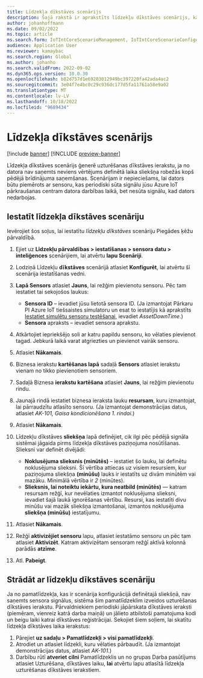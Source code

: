 ```yaml
---
title: Līdzekļa dīkstāves scenārijs
description: Šajā rakstā ir aprakstīts līdzekļu dīkstāves scenārijs, kas ļauj jums izmantot sensora datus, lai pārraudzītu pamatlīdzekļu pieejamību.
author: johanhoffmann
ms.date: 09/02/2022
ms.topic: article
ms.search.form: IoTIntCoreScenarioManagement, IoTIntCoreScenarioConfigurationWizardV2, EntAssetObjectProductionStop
audience: Application User
ms.reviewer: kamaybac
ms.search.region: Global
ms.author: johanho
ms.search.validFrom: 2022-09-02
ms.dyn365.ops.version: 10.0.30
ms.openlocfilehash: b82d757d1e69203012949bc397220fa42ada4ac2
ms.sourcegitcommit: 3e04f7e4bc0c29c936dc177d5fa11761a58e9a02
ms.translationtype: MT
ms.contentlocale: lv-LV
ms.lasthandoff: 10/18/2022
ms.locfileid: "9689434"
---
```

# <a name="the-asset-downtime-scenario"></a>Līdzekļa dīkstāves scenārijs

[!include [banner](../includes/banner.md)]
[!INCLUDE [preview-banner](../includes/preview-banner.md)]
<!-- KFM: Preview until further notice -->

Līdzekļa dīkstāves scenārijs ģenerē uzturēšanas dīkstāves ierakstu, ja no datora nav saņemts neviens vērtējums definētā laika sliekšņa robežās kopš pēdējā brīdinājuma saņemšanas. Scenārijam ir nepieciešams, lai dators būtu piemērots ar sensoru, kas periodiski sūta signālu jūsu Azure IoT pārkraušanas centram datora darbības laikā, bet nesūta signālu, kad dators nedarbojas.

## <a name="set-up-the-asset-downtime-scenario"></a>Iestatīt līdzekļa dīkstāves scenāriju

Ievērojiet šos soļus, lai iestatītu *līdzekļu dīkstāves* scenāriju Piegādes ķēžu pārvaldībā.

1. Ejiet uz **Līdzekļu pārvaldības \> iestatīšanas \> sensora datu \> inteliģences** scenārijiem, lai atvērtu **lapu Scenāriji**.
2. Lodziņā Līdzekļu **dīkstāves** scenārijā atlasiet **Konfigurēt**, lai atvērtu šī scenārija iestatīšanas vedni.
3. **Lapā Sensors** atlasiet **Jauns**, lai režģim pievienotu sensoru. Pēc tam iestatiet tai sekojošos laukus:

    - **Sensora ID** – ievadiet jūsu lietotā sensora ID. (Ja izmantojat Pārkaru PI Azure IoT tiešsaistes simulatoru un esat to iestatījis kā aprakstīts [Iestatiet simulētu sensoru testēšanai](sdi-set-up-simulated-sensor.md), ievadiet *AssetDownTime*.)
    - **Sensora** apraksts – ievadiet sensora aprakstu.

4. Atkārtojiet iepriekšējo soli ar katru papildu sensoru, ko vēlaties pievienot tagad. Jebkurā laikā varat atgriezties un pievienot vairāk sensoru.
5. Atlasiet **Nākamais**.
6. Biznesa ierakstu **kartēšanas lapā** sadaļā **Sensors** atlasiet ierakstu vienam no tikko pievienotiem sensoriem.
7. Sadaļā Biznesa **ierakstu kartēšana** atlasiet **Jauns**, lai režģim pievienotu rindu.
8. Jaunajā rindā iestatiet biznesa ieraksta lauku **resursam**, kuru izmantojat, lai pārraudzītu atlasīto sensoru. (Ja izmantojat demonstrācijas datus, atlasiet *AK-101, Gaisa kondicionēšana 1. rindai*.)
9. Atlasiet **Nākamais**.
10. Līdzekļu dīkstāves **sliekšņa** lapā definējiet, cik ilgi pēc pēdējā signāla sistēmai jāgaida pirms līdzekļa dīkstāves paziņojuma nosūtīšanas. Slieksni var definēt divējādi:

    - **Noklusējuma slieksnis (minūtēs)** – iestatiet šo lauku, lai definētu noklusējuma slieksni. Šī vērtība attiecas uz visiem resursiem, kur paziņojuma sliekšņa **(minūšu)** lauks ir iestatīts uz divām minūtēm vai mazāku. Minimālā vērtība ir *2* (minūtes).
    - **Slieksnis, lai noteiktu iekārtu, kura neatbild (minūtēs)** — katram resursam režģī, kur nevēlaties izmantot noklusējuma slieksni, ievadiet šajā laukā ignorēšanas vērtību. Resursi, kas iestatīti divu minūšu vai mazāk sliekšņa izmantošanai, izmantos noklusējuma **sliekšņa (minūšu)** iestatījumu.
11. Atlasiet **Nākamais**.
12. Režģī **aktivizējiet sensoru** lapu, atlasiet iestatāmo sensoru un pēc tam atlasiet **Aktivizēt**. Katram aktivizētam sensoram režģī aktīvā kolonnā parādās **atzīme**.
13. Atl. **Pabeigt**.

## <a name="work-with-the-asset-downtime-scenario"></a>Strādāt ar līdzekļu dīkstāves scenāriju

Ja no pamatlīdzekļa, kas ir scenārija konfigurācijā definētajā sliekšņā, nav saņemts sensora signālus, sistēma šim pamatlīdzeklim izveidos uzturēšanas dīkstāves ierakstu. Pārvaldniekiem periodiski jāpārskata dīkstāves ieraksti (piemēram, vienreiz katrā darba maiņā) un jālieto atbilstoši pamatojuma kodi un beigu laiki katrai dīkstāves reģistrācijai. Sekojiet šiem soļiem, lai skatītu līdzekļa dīkstāves laika ierakstus:

1. Pārejiet **uz sadaļu > Pamatlīdzekļi > visi pamatlīdzekļi**.
2. Atrodiet un atlasiet līdzekli, kuru vēlaties pārbaudīt. (Ja izmantojat demonstrācijas datus, atlasiet *AK-101*.)
3. Darbību rūtī **atveriet** **cilni** Pamatlīdzeklis un no grupas Darba pasūtījums atlasiet Uzturēšana, dīkstāves laiku, **lai** atvērtu lapu atlasītā līdzekļa uzturēšanas dīkstāves ierakstiem.
